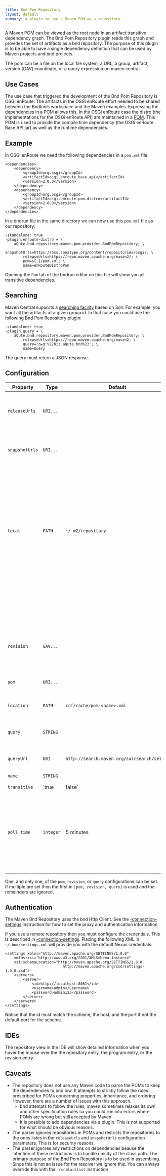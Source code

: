 ```yaml
---
title: Bnd Pom Repository
layout: default
summary: A plugin to use a Maven POM as a repository 
---
```


A Maven POM can be viewed as the root node in an artifact transitive dependency graph. The Bnd Pom Repository plugin reads this graph and provides the set of artifacts as a bnd repository. The purpose of this plugin is to be able to have a single dependency definition that can be used by Maven projects and bnd projects. 

The pom can be a file on the local file system, a URL, a group, artifact, version (GAV) coordinate, or a query expression on maven central. 

## Use Cases

The use case that triggered the development of the Bnd Pom Repository is OSGi enRoute. The artifacts in the OSGi enRoute effort needed to be shared between the Bndtools workspace and the Maven examples. Expressing the dependencies in a POM allows this. In the OSGi enRoute case the distro (the implementations for the OSGi enRoute API) are maintained in a [POM](https://github.com/osgi/osgi.enroute/blob/next/osgi.enroute.pom.distro/pom.xml). This POM is used to provide the compile time dependency (the OSGi enRoute Base API jar) as well as the runtime dependencies.

## Example

In OSGi enRoute we need the following dependencies in a `pom.xml` file:

    <dependencies>
        <dependency>
            <groupId>org.osgi</groupId>
            <artifactId>osgi.enroute.base.api</artifactId>
            <version>2.0.0</version>
        </dependency>
        <dependency>
            <groupId>org.osgi</groupId>
            <artifactId>osgi.enroute.pom.distro</artifactId>
            <version>2.0.0</version>
        </dependency>
    </dependencies>

In a bndrun file in the same directory we can now use this `pom.xml` file as our repository:

    -standalone: true
    -plugin.enroute-distro = \
        aQute.bnd.repository.maven.pom.provider.BndPomRepository; \
            snapshotUrls=https://oss.sonatype.org/content/repositories/osgi/; \
            releaseUrls=https://repo.maven.apache.org/maven2/; \
            pom=${.}/pom.xml; \
            name=enRouteDistroPom

Opening the `Run` tab of the bndrun editor on this file will show you all transitive dependencies.

## Searching

Maven Central supports a [searching facility](http://blog.sonatype.com/2011/06/you-dont-need-a-browser-to-use-maven-central/) based on Solr. For example, you want all the artifacts of a given group id. In that case you could use the following Bnd Pom Repository plugin:

    -standalone: true
    -plugin.query = \
        aQute.bnd.repository.maven.pom.provider.BndPomRepository; \
            releaseUrls=https://repo.maven.apache.org/maven2; \
            query='q=g:%22biz.aQute.bnd%22'; \
            name=Query

The query must return a JSON response.

## Configuration

| Property         | Type  | Default | Description |
|------------------|-------|---------|-------------|
| `releaseUrls`    | `URI...` |      | Comma separated list of URLs to the repositories of released artifacts.| 
| `snapshotUrls`   | `URI...` |      | Comma separated list of URLs to the repositories of snapshot artifacts.|
|                  |       |         | If this is not specified, it falls back to the release repository or just `local` if that is also not specified.|
| `local`          | `PATH`| `~/.m2/repository` | The file path to the local Maven repository.  |
|                  |       |                    | If specified, it should use forward slashes. If the directory does not exist, the plugin will attempt to create it.|
|                  |       |         | The default can be overridden with the `maven.repo.local` System property.|
| `revision`       | `GAV...` |      | A comma separated list of Maven coordinates. The GAV will be searched in the normal way.|
| `pom`            | `URI...` |      | A comma separated list of URLs to POM files.|
| `location`       | `PATH` | `cnf/cache/pom-<name>.xml` | Optional cached index of the parsed POMs. |
| `query`          | `STRING` |      | A Solr query string. This is the part after `?` and must be properly URL encoded|
| `queryUrl`       | `URI` | `http://search.maven.org/solrsearch/select` | Optional URL to the search engine.|
| `name`           | `STRING`|       | Required name of the repo.|
| `transitive`     | `true|false` | `true` | If set to _truthy_ then dependencies are transitive.|
| `poll.time`      | `integer`| 5 minutes | Number of seconds between checks for changes to POM files referenced by `pom` or `revision`. If the value is negative or the workspace is in batch/CI mode, then no polling takes place.|


One, and only one, of the `pom`, `revision`, or `query` configurations can be set. If multiple are set then the first in `[pom, revision, query]` is used and the remainders are ignored.


## Authentication

The Maven Bnd Repository uses the bnd Http Client. See the [-connection-settings] instruction for how to set the proxy and authentication information.

If you use a remote repository then you must configure the credentials. This is described in [-connection-settings]. Placing the following XML in  `~/.bnd/settings.xml` will provide you with the default Nexus credentials:

	<settings xmlns="http://maven.apache.org/SETTINGS/1.0.0"
		xmlns:xsi="http://www.w3.org/2001/XMLSchema-instance"
		xsi:schemaLocation="http://maven.apache.org/SETTINGS/1.0.0
	                          http://maven.apache.org/xsd/settings-1.0.0.xsd">
		<servers>
			<server>
				<id>http://localhost:8081</id>
				<username>admin</username>
				<password>admin123</password>
			</server>
		</servers>
	</settings>

Notice that the id must match the scheme, the host, and the port if not the default port for the scheme.

## IDEs

The repository view in the IDE will show detailed information when you hover the mouse over the the repository entry, the program entry, or the revision entry. 

## Caveats

* The repository does not use any Maven code to parse the POMs to keep the dependencies to bnd low. It attempts to strictly follow the rules prescribed for POMs concerning properties, inheritance, and ordering. However, there are a number of issues with this approach. 
    * bnd attempts to follow the rules, maven sometimes relaxes its own and other specification rules so you could run into errors where POMs are wrong but still accepted by Maven.
    * It is possible to add dependencies via a plugin. This is not supported for what should be obvious reasons.
* The parser ignores repositories in POMs and restricts the repositories to the ones listes in the `releaseUrls` and `snapshotUrls` configuration parameters. This is for security reasons.
* The parser ignores any restrictions on dependencies beause the intention of these restrictions is to handle unicity of the class path. The primary purpose of the Bnd Pom Repository is to be used in assembling. Since this is not an issue for the resolver we ignore this. You can always override this with the `-runblacklist` instruction.

[-connection-settings]: /instructions/connection-settings
